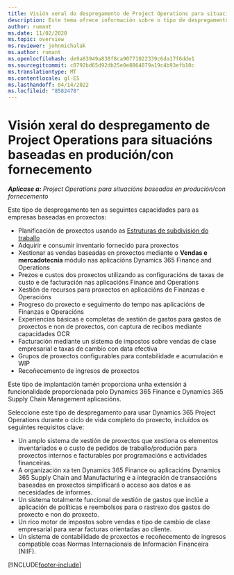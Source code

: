 ```yaml
---
title: Visión xeral do despregamento de Project Operations para situacións baseadas en produción/con fornecemento
description: Este tema ofrece información sobre o tipo de despregamento, Project Operations para situacións baseadas en produción/con fornecemento.
author: rumant
ms.date: 11/02/2020
ms.topic: overview
ms.reviewer: johnmichalak
ms.author: rumant
ms.openlocfilehash: de9a83949a838f8ca90771022339c6da17f6dde1
ms.sourcegitcommit: c0792bd65d92db25e0e8864879a19c4b93efb10c
ms.translationtype: MT
ms.contentlocale: gl-ES
ms.lasthandoff: 04/14/2022
ms.locfileid: "8582478"
---
```

# <a name="project-operations-for-stockedproduction-based-scenarios-deployment-overview"></a>Visión xeral do despregamento de Project Operations para situacións baseadas en produción/con fornecemento

_**Aplícase a:** Project Operations para situacións baseadas en produción/con fornecemento_


Este tipo de despregamento ten as seguintes capacidades para as empresas baseadas en proxectos:

- Planificación de proxectos usando as [Estruturas de subdivisión do traballo](work-breakdown-structures.md)
- Adquirir e consumir inventario fornecido para proxectos
- Xestionar as vendas baseadas en proxectos mediante o **Vendas e mercadotecnia** módulo nas aplicacións Dynamics 365 Finance and Operations
- Prezos e custos dos proxectos utilizando as configuracións de taxas de custo e de facturación nas aplicacións Finance and Operations
- Xestión de recursos para proxectos en aplicacións de Finanzas e Operacións
- Progreso do proxecto e seguimento do tempo nas aplicacións de Finanzas e Operacións
- Experiencias básicas e completas de xestión de gastos para gastos de proxectos e non de proxectos, con captura de recibos mediante capacidades OCR
- Facturación mediante un sistema de impostos sobre vendas de clase empresarial e taxas de cambio con data efectiva
- Grupos de proxectos configurables para contabilidade e acumulación e WIP
- Recoñecemento de ingresos de proxectos

Este tipo de implantación tamén proporciona unha extensión á funcionalidade proporcionada polo Dynamics 365 Finance e Dynamics 365 Supply Chain Management aplicacións.

Seleccione este tipo de despregamento para usar Dynamics 365 Project Operations durante o ciclo de vida completo do proxecto, incluídos os seguintes requisitos clave:

- Un amplo sistema de xestión de proxectos que xestiona os elementos inventariados e o custo de pedidos de traballo/produción para proxectos internos e facturables por programacións e actividades financeiras.
- A organización xa ten Dynamics 365 Finance ou aplicacións Dynamics 365 Supply Chain and Manufacturing e a integración de transaccións baseadas en proxectos simplificará o acceso aos datos e as necesidades de informes.
- Un sistema totalmente funcional de xestión de gastos que inclúe a aplicación de políticas e reembolsos para o rastrexo dos gastos do proxecto e non do proxecto.
- Un rico motor de impostos sobre vendas e tipo de cambio de clase empresarial para xerar facturas orientadas ao cliente.
- Un sistema de contabilidade de proxectos e recoñecemento de ingresos compatible coas Normas Internacionais de Información Financeira (NIIF).



[!INCLUDE[footer-include](../includes/footer-banner.md)]